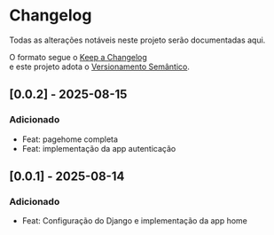 # Changelog
Todas as alterações notáveis neste projeto serão documentadas aqui.

O formato segue o [Keep a Changelog](https://keepachangelog.com/pt-BR/1.0.0/)  
e este projeto adota o [Versionamento Semântico](https://semver.org/lang/pt-BR/).

## [0.0.2] - 2025-08-15
### Adicionado
- Feat: pagehome completa
- Feat: implementação da app autenticação

## [0.0.1] - 2025-08-14
### Adicionado
- Feat: Configuração do Django e implementação da app home
